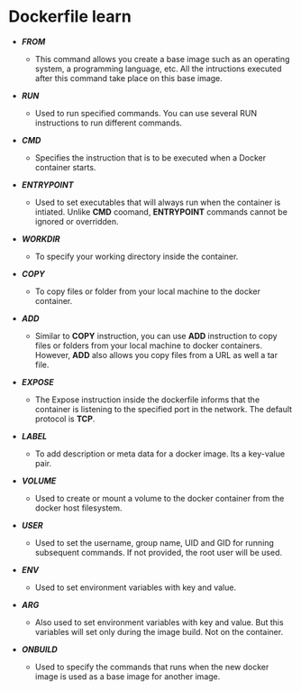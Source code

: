 # Dockerfile learn

- ***FROM***
  - This command allows you create a base image such as an operating system, a programming language, etc. All the      intructions executed after this command take place on this base image.
  
- ***RUN***
  - Used to run specified commands. You can use several RUN instructions to run different commands.

- ***CMD***
  - Specifies the instruction that is to be executed when a Docker container starts.
 
- ***ENTRYPOINT***
  - Used to set executables that will always run when the container is intiated. Unlike **CMD** coomand, **ENTRYPOINT** commands cannot be ignored or overridden.

- ***WORKDIR***
  - To specify your working directory inside the container.

- ***COPY***
  - To copy files or folder from your local machine to the docker container.

- ***ADD***
  - Similar to **COPY** instruction, you can use **ADD** instruction to copy files or folders from your local machine to docker containers. However, **ADD** also allows you copy files from a URL as well a tar file.

- ***EXPOSE***
  - The Expose instruction inside the dockerfile informs that the container is listening to the specified port in the network. The default protocol is **TCP**.

- ***LABEL***
  - To add description or meta data for a docker image. Its a key-value pair.

- ***VOLUME***
  - Used to create or mount a volume to the docker container from the docker host filesystem.

- ***USER***
  - Used to set the username, group name, UID and GID for running subsequent commands. If not provided, the root user will be used.

- ***ENV***
  - Used to set environment variables with key and value.

- ***ARG***
  - Also used to set environment variables with key and value. But this variables will set only during the image build. Not on the container.

- ***ONBUILD***
  - Used to specify the commands that runs when the new docker image is used as a base image for another image.

